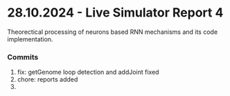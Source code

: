 <h1>28.10.2024 - Live Simulator Report 4</h1>

<p>
    Theorectical processing of neurons based RNN mechanisms and its code implementation. 
</p>

<h3>Commits</h3>
<ol>
    <li>fix: getGenome loop detection and addJoint fixed</li>
    <li>chore: reports added</li>
    <li></li>
</ol>